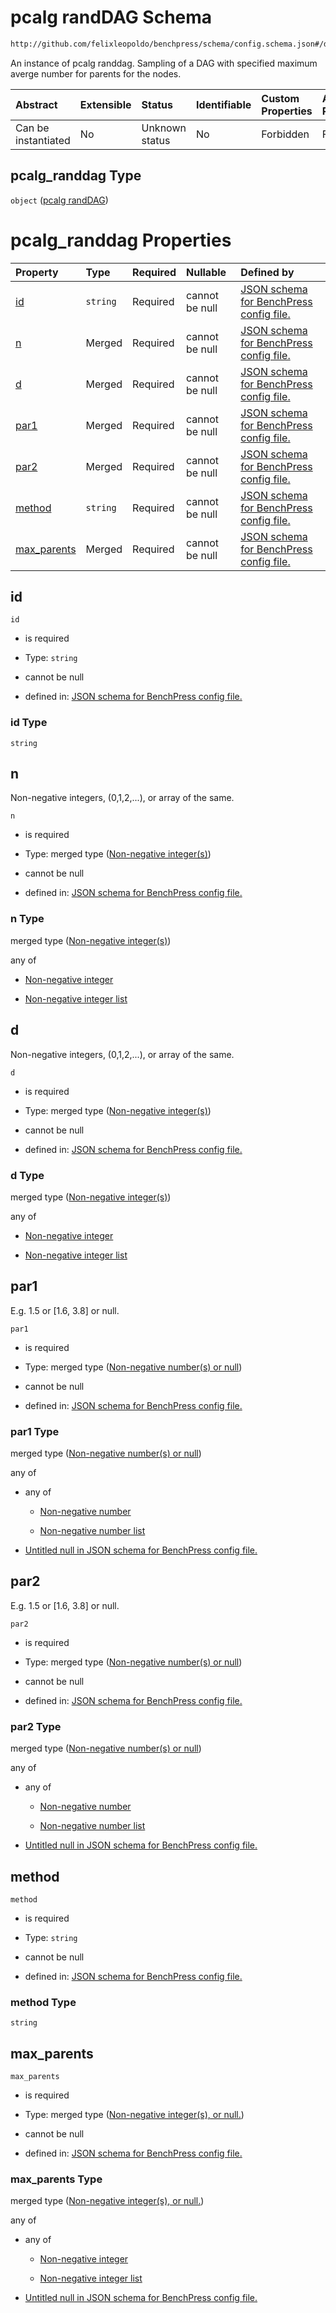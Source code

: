 # pcalg randDAG Schema

```txt
http://github.com/felixleopoldo/benchpress/schema/config.schema.json#/definitions/pcalg_randdag
```

An instance of pcalg randdag. Sampling of a DAG with specified maximum averge number for parents for the nodes.

| Abstract            | Extensible | Status         | Identifiable | Custom Properties | Additional Properties | Access Restrictions | Defined In                                                       |
| :------------------ | :--------- | :------------- | :----------- | :---------------- | :-------------------- | :------------------ | :--------------------------------------------------------------- |
| Can be instantiated | No         | Unknown status | No           | Forbidden         | Forbidden             | none                | [config.schema.json*](config.schema.json "open original schema") |

## pcalg_randdag Type

`object` ([pcalg randDAG](config-definitions-pcalg-randdag.md))

# pcalg_randdag Properties

| Property                    | Type     | Required | Nullable       | Defined by                                                                                                                                                                                                              |
| :-------------------------- | :------- | :------- | :------------- | :---------------------------------------------------------------------------------------------------------------------------------------------------------------------------------------------------------------------- |
| [id](#id)                   | `string` | Required | cannot be null | [JSON schema for BenchPress config file.](config-definitions-pcalg-randdag-properties-id.md "http://github.com/felixleopoldo/benchpress/schema/config.schema.json#/definitions/pcalg_randdag/properties/id")            |
| [n](#n)                     | Merged   | Required | cannot be null | [JSON schema for BenchPress config file.](config-definitions-non-negative-integers.md "http://github.com/felixleopoldo/benchpress/schema/config.schema.json#/definitions/pcalg_randdag/properties/n")                   |
| [d](#d)                     | Merged   | Required | cannot be null | [JSON schema for BenchPress config file.](config-definitions-non-negative-integers.md "http://github.com/felixleopoldo/benchpress/schema/config.schema.json#/definitions/pcalg_randdag/properties/d")                   |
| [par1](#par1)               | Merged   | Required | cannot be null | [JSON schema for BenchPress config file.](config-definitions-non-negative-numbers-or-null.md "http://github.com/felixleopoldo/benchpress/schema/config.schema.json#/definitions/pcalg_randdag/properties/par1")         |
| [par2](#par2)               | Merged   | Required | cannot be null | [JSON schema for BenchPress config file.](config-definitions-non-negative-numbers-or-null.md "http://github.com/felixleopoldo/benchpress/schema/config.schema.json#/definitions/pcalg_randdag/properties/par2")         |
| [method](#method)           | `string` | Required | cannot be null | [JSON schema for BenchPress config file.](config-definitions-pcalg-randdag-properties-method.md "http://github.com/felixleopoldo/benchpress/schema/config.schema.json#/definitions/pcalg_randdag/properties/method")    |
| [max_parents](#max_parents) | Merged   | Required | cannot be null | [JSON schema for BenchPress config file.](config-definitions-non-negative-integers-or-null.md "http://github.com/felixleopoldo/benchpress/schema/config.schema.json#/definitions/pcalg_randdag/properties/max_parents") |

## id



`id`

*   is required

*   Type: `string`

*   cannot be null

*   defined in: [JSON schema for BenchPress config file.](config-definitions-pcalg-randdag-properties-id.md "http://github.com/felixleopoldo/benchpress/schema/config.schema.json#/definitions/pcalg_randdag/properties/id")

### id Type

`string`

## n

Non-negative integers, (0,1,2,...), or array of the same.

`n`

*   is required

*   Type: merged type ([Non-negative integer(s)](config-definitions-non-negative-integers.md))

*   cannot be null

*   defined in: [JSON schema for BenchPress config file.](config-definitions-non-negative-integers.md "http://github.com/felixleopoldo/benchpress/schema/config.schema.json#/definitions/pcalg_randdag/properties/n")

### n Type

merged type ([Non-negative integer(s)](config-definitions-non-negative-integers.md))

any of

*   [Non-negative integer](config-definitions-non-negative-integers-anyof-non-negative-integer.md "check type definition")

*   [Non-negative integer list](config-definitions-non-negative-integers-anyof-non-negative-integer-list.md "check type definition")

## d

Non-negative integers, (0,1,2,...), or array of the same.

`d`

*   is required

*   Type: merged type ([Non-negative integer(s)](config-definitions-non-negative-integers.md))

*   cannot be null

*   defined in: [JSON schema for BenchPress config file.](config-definitions-non-negative-integers.md "http://github.com/felixleopoldo/benchpress/schema/config.schema.json#/definitions/pcalg_randdag/properties/d")

### d Type

merged type ([Non-negative integer(s)](config-definitions-non-negative-integers.md))

any of

*   [Non-negative integer](config-definitions-non-negative-integers-anyof-non-negative-integer.md "check type definition")

*   [Non-negative integer list](config-definitions-non-negative-integers-anyof-non-negative-integer-list.md "check type definition")

## par1

E.g. 1.5 or \[1.6, 3.8] or null.

`par1`

*   is required

*   Type: merged type ([Non-negative number(s) or null](config-definitions-non-negative-numbers-or-null.md))

*   cannot be null

*   defined in: [JSON schema for BenchPress config file.](config-definitions-non-negative-numbers-or-null.md "http://github.com/felixleopoldo/benchpress/schema/config.schema.json#/definitions/pcalg_randdag/properties/par1")

### par1 Type

merged type ([Non-negative number(s) or null](config-definitions-non-negative-numbers-or-null.md))

any of

*   any of

    *   [Non-negative number](config-definitions-flexnonnegnum-anyof-non-negative-number.md "check type definition")

    *   [Non-negative number list](config-definitions-flexnonnegnum-anyof-non-negative-number-list.md "check type definition")

*   [Untitled null in JSON schema for BenchPress config file.](config-definitions-non-negative-numbers-or-null-anyof-1.md "check type definition")

## par2

E.g. 1.5 or \[1.6, 3.8] or null.

`par2`

*   is required

*   Type: merged type ([Non-negative number(s) or null](config-definitions-non-negative-numbers-or-null.md))

*   cannot be null

*   defined in: [JSON schema for BenchPress config file.](config-definitions-non-negative-numbers-or-null.md "http://github.com/felixleopoldo/benchpress/schema/config.schema.json#/definitions/pcalg_randdag/properties/par2")

### par2 Type

merged type ([Non-negative number(s) or null](config-definitions-non-negative-numbers-or-null.md))

any of

*   any of

    *   [Non-negative number](config-definitions-flexnonnegnum-anyof-non-negative-number.md "check type definition")

    *   [Non-negative number list](config-definitions-flexnonnegnum-anyof-non-negative-number-list.md "check type definition")

*   [Untitled null in JSON schema for BenchPress config file.](config-definitions-non-negative-numbers-or-null-anyof-1.md "check type definition")

## method



`method`

*   is required

*   Type: `string`

*   cannot be null

*   defined in: [JSON schema for BenchPress config file.](config-definitions-pcalg-randdag-properties-method.md "http://github.com/felixleopoldo/benchpress/schema/config.schema.json#/definitions/pcalg_randdag/properties/method")

### method Type

`string`

## max_parents



`max_parents`

*   is required

*   Type: merged type ([Non-negative integer(s), or null.](config-definitions-non-negative-integers-or-null.md))

*   cannot be null

*   defined in: [JSON schema for BenchPress config file.](config-definitions-non-negative-integers-or-null.md "http://github.com/felixleopoldo/benchpress/schema/config.schema.json#/definitions/pcalg_randdag/properties/max_parents")

### max_parents Type

merged type ([Non-negative integer(s), or null.](config-definitions-non-negative-integers-or-null.md))

any of

*   any of

    *   [Non-negative integer](config-definitions-non-negative-integers-anyof-non-negative-integer.md "check type definition")

    *   [Non-negative integer list](config-definitions-non-negative-integers-anyof-non-negative-integer-list.md "check type definition")

*   [Untitled null in JSON schema for BenchPress config file.](config-definitions-non-negative-integers-or-null-anyof-1.md "check type definition")
